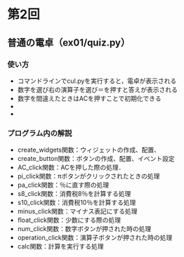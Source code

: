 # 第2回
## 普通の電卓（ex01/quiz.py）
### 使い方
* コマンドラインでcul.pyを実行すると，電卓が表示される
* 数字を選び右の演算子を選び＝を押すと答えが表示される
* 数字を間違えたときはACを押すことで初期化できる
*
* 
### プログラム内の解説
* create_widgets関数：ウィジェットの作成、配置、
* create_button関数：ボタンの作成、配置、イベント設定
* AC_click関数：ACを押した際の処理．
* pi_click関数：πボタンがクリックされたときの処理
* pa_click関数：％に直す際の処理
* s8_click関数：消費税8％を計算する処理
* s10_click関数：消費税10％を計算する処理
* minus_click関数：マイナス表記にする処理
* float_click関数：少数にする際の処理
* num_click関数：数字ボタンが押された時の処理
* operation_click関数：演算子ボタンが押された時の処理
* calc関数：計算を実行する処理